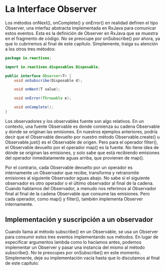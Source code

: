 # La Interface Observer

Los métodos onNext(), onComplete() y onError() en realidad definen el tipo Observer,
una interfaz abstracta implementada en RxJava para comunicar estos eventos.
Esta es la definición de Observer en RxJava que se muestra en el fragmento de código.
No se preocupe por onSubscribe() por ahora, ya que lo cubriremos al final de este capítulo.
Simplemente, traiga su atención a los otros tres métodos:

```java
package io.reactivex;

import io.reactivex.disposables.Disposable;

public interface Observer<T> {
    void onSubscribe(Disposable d);

    void onNext(T value);

    void onError(Throwable e);

    void onComplete();
}
```
Los observadores y los observables fuente son algo relativos. En un contexto, una fuente Observable es donde comienza 
su cadena Observable y donde se originan las emisiones. 
En nuestros ejemplos anteriores, podría decir que el Observable devuelto por nuestro método Observable.create() 
u Observable.just() es el Observable de origen. Pero para el operador filter(), 
el Observable devuelto por el operador map() es la fuente. No tiene idea de dónde se originan las emisiones, 
y solo sabe que está recibiendo emisiones del operador inmediatamente aguas arriba, que provienen de map().

Por el contrario, cada Observable devuelto por un operador es internamente un Observador que recibe, transforma 
y retransmite emisiones al siguiente Observador aguas abajo. No sabe si el siguiente observador es otro operador 
o el último observador al final de la cadena. Cuando hablamos del Observador, a menudo nos referimos al Observador 
final al final de la cadena Observable que consume las emisiones. Pero cada operador, como map() y filter(), 
también implementa Observer internamente.

## Implementación y suscripción a un observador

Cuando llama al método subscribe() en un Observable, se usa un Observer para
consumir estos tres eventos implementando sus métodos.
En lugar de especificar argumentos lambda como lo hacíamos antes,
podemos implementar un Observer y pasar una instancia del mismo al método subscribe().
No te preocupes por onSubscribe() en este momento.
Simplemente, deje su implementación vacía hasta que lo discutamos al final de este capítulo:

